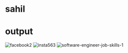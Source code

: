 # sahil
# output
![facebook2](https://user-images.githubusercontent.com/123176851/216973065-3c47a052-4e1a-4b4b-91cb-8abf4a88b07c.jpg)
![insta563](https://user-images.githubusercontent.com/123176851/216973122-9b1164a5-fd69-4a98-bb8f-47b5cc2dd23f.jpg)
![software-engineer-job-skills-1](https://user-images.githubusercontent.com/123176851/216973363-67369610-6bb3-4ba6-a9b4-248dd5807935.jpg)
